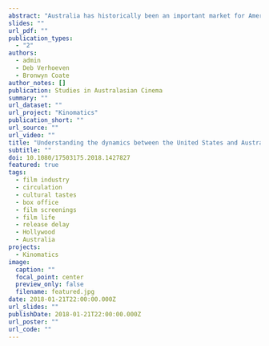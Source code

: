 ```yaml
---
abstract: "Australia has historically been an important market for American media exports. As far as film trade relations between the two countries go, there is an anecdotal perception that distributors follow a ‘10% rule’ to predict the popularity of Hollywood titles in Australia, expecting American films to earn around one-tenth of their domestic box office receipts when screened downunder. Nonetheless, as prevalent as this ‘rule’ has been in the industry, it has not been seriously tested. This article addresses the gap in both scholarship and business practices and uses the ‘10% rule’ as a starting point to discuss various facets of the relationship between the two markets. We measure the popularity of American films among Australian audiences as well as contrast the differences that emerge in terms of distribution and exhibition in these markets. The article compares box office revenues, screening counts, life length in theatres and release delay in both markets. In addition, we examine how Australian exhibitors and audiences differ from the US in terms of preference towards genre, distribution company and production origin. The discussion is informed by a large dataset of global film screenings from the Kinomatics Project in conjunction with box office data compiled by Rentrak. We find no support for the ‘10% rule’ but strong evidence that audience tastes as well as distribution and exhibition practices differ across regions."
slides: ""
url_pdf: ""
publication_types:
  - "2"
authors:
  - admin
  - Deb Verhoeven
  - Bronwyn Coate
author_notes: []
publication: Studies in Australasian Cinema
summary: ""
url_dataset: ""
url_project: "Kinomatics"
publication_short: ""
url_source: ""
url_video: ""
title: "Understanding the dynamics between the United States and Australian film markets: Testing the ‘10% rule’"
subtitle: ""
doi: 10.1080/17503175.2018.1427827
featured: true
tags:
  - film industry
  - circulation
  - cultural tastes
  - box office
  - film screenings
  - film life
  - release delay
  - Hollywood
  - Australia
projects:
  - Kinomatics
image:
  caption: ""
  focal_point: center
  preview_only: false
  filename: featured.jpg
date: 2018-01-21T22:00:00.000Z
url_slides: ""
publishDate: 2018-01-21T22:00:00.000Z
url_poster: ""
url_code: ""
---
```

